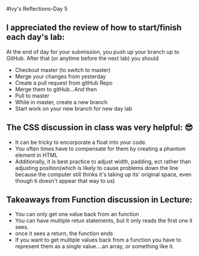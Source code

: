 #Ivy's Reflections-Day 5



## I appreciated the review of how to start/finish each day's lab:
At the end of day for your submission, you push up your branch up to GitHub.
After that (or anytime before the next lab) you should
- Checkout master (to switch to master)
- Merge your changes from yesterday
- Create a pull request from gitHub Repo
- Merge them to gitHub...And then
- Pull to master
- While in master, create a new branch
- Start work on your new branch for new day lab

## The CSS discussion in class was very helpful: :sunglasses:
- It can be tricky to encorporate a float into your code.
- You often times have to compensate for them by creating a phantom element in HTML
- Additionally, it is best practice to adjust width, padding, ect rather than adjusting position(which is likely to cause problems down the line because the computer still thinks it's taking up its' original space, even though ti doesn't appear that way to us)


## Takeaways from Function discussion in Lecture:
- You can only get one value back from an function 
- You can have multiple retun statements, but it only reads the first one it sees.
- once it sees a return, the function ends
- If you want to get multiple values back from a function you have to represent them as a single value….an array, or something like it.



